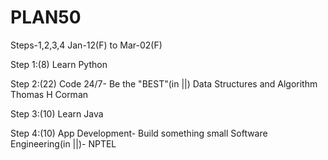 # PLAN50
Steps-1,2,3,4 Jan-12(F) to Mar-02(F)

Step 1:(8)
Learn Python

Step 2:(22)
Code 24/7- Be the "BEST"(in ||)
Data Structures and Algorithm
Thomas H Corman

Step 3:(10)
Learn Java

Step 4:(10)
App Development- Build something small 
Software Engineering(in ||)- NPTEL
